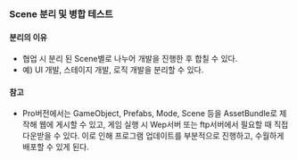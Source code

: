 ### Scene 분리 및 병합 테스트

#### 분리의 이유
- 협업 시 분리 된 Scene별로 나누어 개발을 진행한 후 합칠 수 있다.  
- 예) UI 개발, 스테이지 개발, 로직 개발을 분리할 수 있다.

#### 참고
- Pro버전에서는 GameObject, Prefabs, Mode, Scene 등을 AssetBundle로 제작해 웹에 게시할 수 있고, 게임 실행 시 Wep서버 또는 ftp서버에서 필요할 때 직접 다운받을 수 있다. 이로 인해 프로그램 업데이트를 부분적으로 진행하고, 수월하게 배포할 수 있게 된다.

